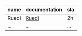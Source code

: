 |name|documentation|sla|
|----------|----------|-----|
|Ruedi| [Ruedi](apps/ruedi.md)|2h|
|...|...|...|
